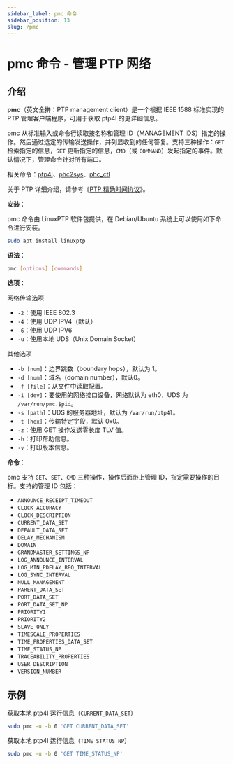 ```yaml
---
sidebar_label: pmc 命令
sidebar_position: 13
slug: /pmc
---
```


# pmc 命令 - 管理 PTP 网络



## 介绍

**pmc**（英文全拼：PTP management client）是一个根据 IEEE 1588 标准实现的 PTP 管理客户端程序，可用于获取 ptp4l 的更详细信息。

pmc 从标准输入或命令行读取按名称和管理 ID（MANAGEMENT IDS）指定的操作。然后通过选定的传输发送操作，并列显收到的任何答复。支持三种操作：`GET` 检索指定的信息，`SET` 更新指定的信息，`CMD`（或 `COMMAND`）发起指定的事件。默认情况下，管理命令针对所有端口。

相关命令：[ptp4l](/linux-command/ptp4l)、[phc2sys](/linux-command/phc2sys)、[phc_ctl](/linux-command/phc_ctl)

关于 PTP 详细介绍，请参考《[PTP 精确时间协议](/protocol/ptp)》。

**安装**：

pmc 命令由 LinuxPTP 软件包提供，在 Debian/Ubuntu 系统上可以使用如下命令进行安装。

```bash
sudo apt install linuxptp
```

**语法**：

```bash
pmc [options] [commands]
```

**选项**：

网络传输选项

- `-2`：使用 IEEE 802.3
- `-4`：使用 UDP IPV4（默认）
- `-6`：使用 UDP IPV6
- `-u`：使用本地 UDS（Unix Domain Socket）

其他选项

- `-b [num]`：边界跳数（boundary hops），默认为 1。
- `-d [num]`：域名（domain number），默认0。
- `-f [file]`：从文件中读取配置。
- `-i [dev]`：要使用的网络接口设备，网络默认为 eth0，UDS 为 `/var/run/pmc.$pid`。
- `-s [path]`：UDS 的服务器地址，默认为 `/var/run/ptp4l`。
- `-t [hex]`：传输特定字段，默认 0x0。
- `-z`：使用 GET 操作发送零长度 TLV 值。
- `-h`：打印帮助信息。
- `-v`：打印版本信息。

**命令**：

pmc 支持 `GET`、`SET`、`CMD` 三种操作，操作后面带上管理 ID，指定需要操作的目标。支持的管理 ID 包括：

- `ANNOUNCE_RECEIPT_TIMEOUT`
- `CLOCK_ACCURACY`
- `CLOCK_DESCRIPTION`
- `CURRENT_DATA_SET`
- `DEFAULT_DATA_SET`
- `DELAY_MECHANISM`
- `DOMAIN`
- `GRANDMASTER_SETTINGS_NP`
- `LOG_ANNOUNCE_INTERVAL`
- `LOG_MIN_PDELAY_REQ_INTERVAL`
- `LOG_SYNC_INTERVAL`
- `NULL_MANAGEMENT`
- `PARENT_DATA_SET`
- `PORT_DATA_SET`
- `PORT_DATA_SET_NP`
- `PRIORITY1`
- `PRIORITY2`
- `SLAVE_ONLY`
- `TIMESCALE_PROPERTIES`
- `TIME_PROPERTIES_DATA_SET`
- `TIME_STATUS_NP`
- `TRACEABILITY_PROPERTIES`
- `USER_DESCRIPTION`
- `VERSION_NUMBER`



## 示例

获取本地 ptp4l 运行信息（`CURRENT_DATA_SET`）

```bash
sudo pmc -u -b 0 'GET CURRENT_DATA_SET'
```

获取本地 ptp4l 运行信息（`TIME_STATUS_NP`）

```bash
sudo pmc -u -b 0 'GET TIME_STATUS_NP'
```


